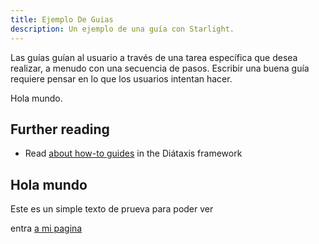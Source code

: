 ```yaml
---
title: Ejemplo De Guias
description: Un ejemplo de una guía con Starlight.
---
```


Las guías guían al usuario a través de una tarea específica que desea realizar, a menudo con una secuencia de pasos. Escribir una buena guía requiere pensar en lo que los usuarios intentan hacer.

Hola mundo.

## Further reading

- Read [about how-to guides](https://diataxis.fr/how-to-guides/) in the Diátaxis framework

## Hola mundo

Este es un simple texto de prueva para poder ver

entra [a mi pagina](/ejemplo)
